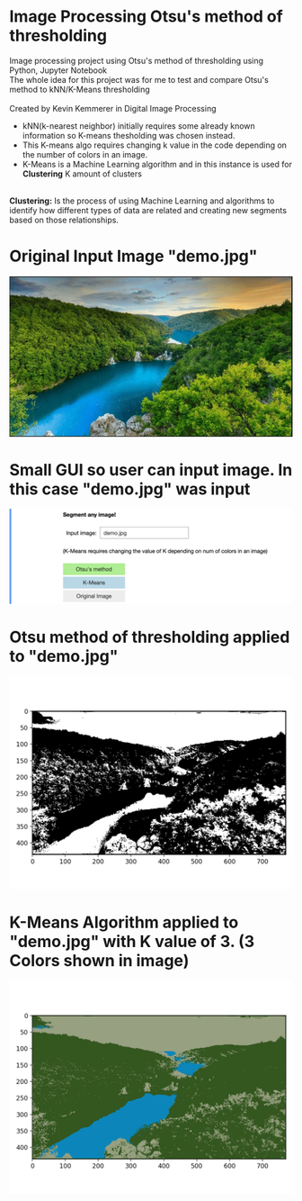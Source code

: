 # Image Processing Otsu's method of thresholding
Image processing project using Otsu's method of thresholding using Python, Jupyter Notebook
<br/>
The whole idea for this project was for me to test and compare Otsu's method to kNN/K-Means thresholding
<br/>
<br/>
Created by Kevin Kemmerer in Digital Image Processing
- kNN(k-nearest neighbor) initially requires some already known information so K-means thesholding was chosen instead.
- This K-means algo requires changing k value in the code depending on the number of colors in an image.
- K-Means is a Machine Learning algorithm and in this instance is used for <b>Clustering</b> K amount of clusters
<br/>
<b>Clustering:</b> Is the process of using Machine Learning and algorithms to identify how different types of data are related and creating new segments based on those relationships.
<br/>

# Original Input Image "demo.jpg"
![Otsu](https://github.com/kkemmere/ImageProcessing-Otsu/blob/main/images/demo.jpg)
<br/>

# Small GUI so user can input image. In this case "demo.jpg" was input
![Otsu](https://github.com/kkemmere/ImageProcessing-Otsu/blob/main/images/Screen%20Shot%202022-05-23%20at%206.16.19%20PM.png)
<br/>

# Otsu method of thresholding applied to "demo.jpg"
![Otsu](https://github.com/kkemmere/ImageProcessing-Otsu/blob/main/images/100%20200.png)
<br/>

# K-Means Algorithm applied to "demo.jpg" with K value of 3. (3 Colors shown in image)
![Otsu](https://github.com/kkemmere/ImageProcessing-Otsu/blob/main/images/demok-3.png)
<br/>
